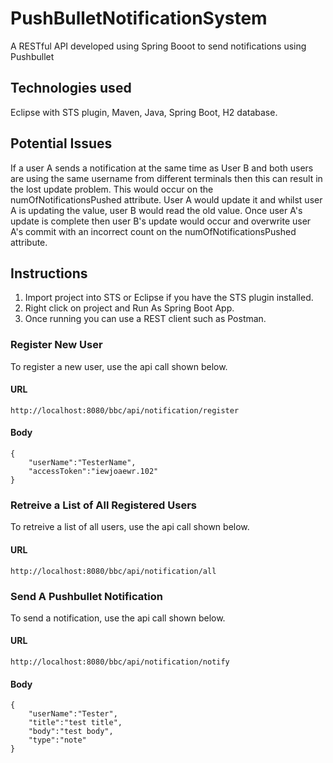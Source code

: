 # PushBulletNotificationSystem
A RESTful API developed using Spring Booot to send notifications using Pushbullet

## Technologies used
Eclipse with STS plugin, Maven, Java, Spring Boot, H2 database.

## Potential Issues
If a user A sends a notification at the same time as User B and both users are using the same username from different terminals then this can result in the lost update problem. This would occur on the numOfNotificationsPushed attribute. User A would update it and whilst user A is updating the value, user B would read the old value. Once user A's update is complete then user B's update would occur and overwrite user A's commit with an incorrect count on the numOfNotificationsPushed attribute. 



## Instructions

1. Import project into STS or Eclipse if you have the STS plugin installed.
2. Right click on project and Run As Spring Boot App.
3. Once running you can use a REST client such as Postman.

### Register New User
To register a new user, use the api call shown below.
#### URL
```
http://localhost:8080/bbc/api/notification/register
```

#### Body
```
{
	"userName":"TesterName",
	"accessToken":"iewjoaewr.102"
}
```
### Retreive a List of All Registered Users
To retreive a list of all users, use the api call shown below.
#### URL
```
http://localhost:8080/bbc/api/notification/all
```

### Send A Pushbullet Notification
To send a notification, use the api call shown below.
#### URL
```
http://localhost:8080/bbc/api/notification/notify
```

#### Body
```
{
	"userName":"Tester",
	"title":"test title",
	"body":"test body",
	"type":"note"
}
```

